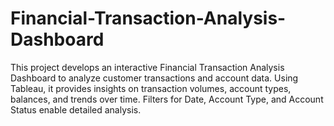 # Financial-Transaction-Analysis-Dashboard
This project develops an interactive Financial Transaction Analysis Dashboard to analyze customer transactions and account data. Using Tableau, it provides insights on transaction volumes, account types, balances, and trends over time. Filters for Date, Account Type, and Account Status enable detailed analysis.
